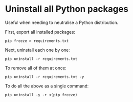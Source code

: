 # Uninstall all Python packages

Useful when needing to neutralise a Python distribution.

First, export all installed packages:

`pip freeze > requirements.txt`

Next, uninstall each one by one:

`pip uninstall -r requirements.txt`

To remove all of them at once:

`pip uninstall -r requirements.txt -y`

To do all the above as a single command:

`pip uninstall -y -r <(pip freeze)`
